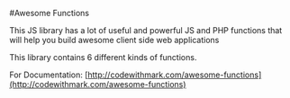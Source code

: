 
#Awesome Functions

 

This JS library has a lot of useful and powerful JS and PHP functions that will help you build awesome client side web applications

This library contains 6 different kinds of functions.

For Documentation: [http://codewithmark.com/awesome-functions](http://codewithmark.com/awesome-functions)
